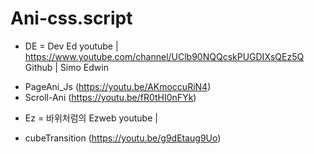 # Ani-css.script

* DE = Dev Ed 
youtube | https://www.youtube.com/channel/UClb90NQQcskPUGDIXsQEz5Q <br>
Github | Simo Edwin
 - PageAni_Js (https://youtu.be/AKmoccuRiN4)
 - Scroll-Ani (https://youtu.be/fR0tHI0nFYk)

* Ez = 바위처럼의 Ezweb
youtube | 
- cubeTransition (https://youtu.be/g9dEtaug9Uo)